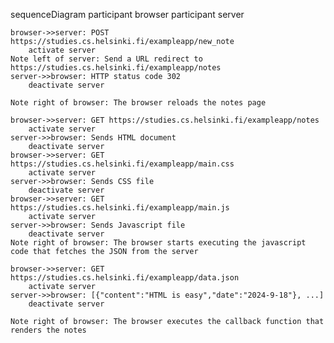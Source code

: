 sequenceDiagram
participant browser
participant server

    browser->>server: POST https://studies.cs.helsinki.fi/exampleapp/new_note
        activate server
    Note left of server: Send a URL redirect to https://studies.cs.helsinki.fi/exampleapp/notes
    server->>browser: HTTP status code 302
        deactivate server

    Note right of browser: The browser reloads the notes page

    browser->>server: GET https://studies.cs.helsinki.fi/exampleapp/notes
        activate server
    server->>browser: Sends HTML document
        deactivate server
    browser->>server: GET https://studies.cs.helsinki.fi/exampleapp/main.css
        activate server
    server->>browser: Sends CSS file
        deactivate server
    browser->>server: GET https://studies.cs.helsinki.fi/exampleapp/main.js
        activate server
    server->>browser: Sends Javascript file
        deactivate server
    Note right of browser: The browser starts executing the javascript code that fetches the JSON from the server

    browser->>server: GET https://studies.cs.helsinki.fi/exampleapp/data.json
        activate server
    server->>browser: [{"content":"HTML is easy","date":"2024-9-18"}, ...]
        deactivate server

    Note right of browser: The browser executes the callback function that renders the notes
